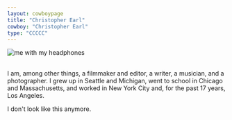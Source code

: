 ```yaml
---
layout: cowboypage
title: "Christopher Earl"
cowboy: "Christopher Earl"
type: "CCCCC"
---
```

![me with my headphones](https://web.archive.org/web/20131221213632im_/http://hypercubism.com/misc/Me%20with%20headphones.jpg)


<br>
I am, among other things, a filmmaker and editor, a writer, a musician, and a photographer. I grew up in Seattle and Michigan, went to school in Chicago and Massachusetts, and worked in New York City and, for the past 17 years, Los Angeles.

I don't look like this anymore.
